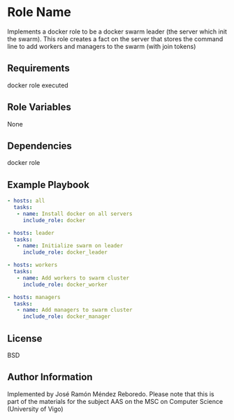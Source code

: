 Role Name
=========

Implements a docker role to be a docker swarm leader (the server which init the swarm). This role creates a fact on the server that stores the command line to add workers and managers to the swarm (with join tokens)

Requirements
------------

docker role executed

Role Variables
--------------

None

Dependencies
------------

docker role

Example Playbook
----------------

```yaml
- hosts: all
  tasks:
   - name: Install docker on all servers
     include_role: docker

- hosts: leader
  tasks:
   - name: Initialize swarm on leader
     include_role: docker_leader

- hosts: workers
  tasks:
   - name: Add workers to swarm cluster
     include_role: docker_worker

- hosts: managers
  tasks:
   - name: Add managers to swarm cluster
     include_role: docker_manager
```

License
-------

BSD

Author Information
------------------

Implemented by José Ramón Méndez Reboredo. Please note that this is part of the materials for the subject AAS on the MSC on Computer Science (University of Vigo)
